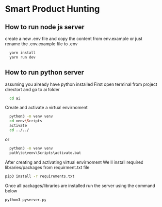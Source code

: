 
# Smart Product Hunting


## How to run node js server


create a new .env file and copy the content from env.example or just rename the .env.example file to .env

```bash
  yarn install
  yarn run dev
```


## How to run python server


assuming you already have python installed
First open terminal from project directort and go to ai folder
```bash
  cd ai
```
Create and activate a virtual envirnoment
```bash
  python3 -m venv venv
  cd venv\Scripts
  activate
  cd ../../
```
or
```bash
  python3 -m venv venv
  path\to\venv\Scripts\activate.bat
```
After creating and activating virtual envirnoment
We ll install required libraries/packages from requirment.txt file
```bash
pip3 install -r requirements.txt
```
Once all packages/libraries are installed 
run the server using the command below

```bash
python3 pyserver.py
```